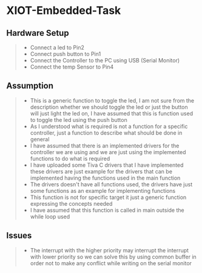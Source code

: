 # XIOT-Embedded-Task

## Hardware Setup
>* Connect a led to Pin2  
>* Connect push button to Pin1  
>* Connect the Controller to the PC using USB (Serial Monitor)  
>* Connect the temp Sensor to Pin4  
  
## Assumption
>* This is a generic function to toggle the led, I am not sure from the description whether we should toggle the led or just the button will just light the led on, I have assumed that this is function used to toggle the led using the push button  
>* As I understood what is required is not a function for a specific controller, just a function to describe what should be done in general
>* I have assumed that there is an implemented drivers for the controller we are using and we are just using the implemented functions to do what is required  
>* I have uploaded some Tiva C drivers that I have implemented these drivers are just example for the drivers that can be implemented having the functions used in the main function
>* The drivers doesn't have all functions used, the drivers have just some functions as an example for implementing functions  
>* This function is not for specific target it just a generic function expressing the concepts needed  
>* I have assumed that this function is called in main outside the while loop used  
  
## Issues
>* The interrupt with the higher priority may interrupt the interrupt with lower priority so we can solve this by using common buffer in order not to make any conflict while writing on the serial monitor
